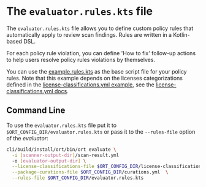 # The `evaluator.rules.kts` file

The `evaluator.rules.kts` file  allows you to define custom policy rules that automatically apply to review scan
findings. Rules are written in a Kotlin-based DSL.

For each policy rule violation, you can define 'How to fix' follow-up actions to help users resolve policy rules
violations by themselves.

You can use the [example.rules.kts](../examples/evaluator-rules/src/main/resources/example.rules.kts) as the base script
file for your policy rules. Note that this example depends on the licenses categorizations defined in the
[license-classifications.yml example](../examples/license-classifications.yml), see the
[license-classifications.yml docs](config-file-license-classifications-yml.md).

## Command Line

To use the `evaluator.rules.kts` file put it to `$ORT_CONFIG_DIR/evaluator.rules.kts` or pass it to the `--rules-file`
option of the _evaluator_:

```bash
cli/build/install/ort/bin/ort evaluate \
  -i [scanner-output-dir]/scan-result.yml
  -o [evaluator-output-dir] \
  --license-classifications-file $ORT_CONFIG_DIR/license-classifications.yml \
  --package-curations-file $ORT_CONFIG_DIR/curations.yml  \
  --rules-file $ORT_CONFIG_DIR/evaluator.rules.kts
```
